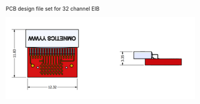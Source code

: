 PCB design file set for 32 channel EIB 



![Image of a printed circuit board schematic](/Images/32_channel_EIB.png)
